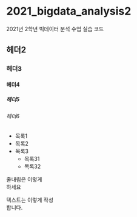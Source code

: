 # 2021_bigdata_analysis2
2021년 2학년 빅데이터 분석 수업 실습 코드

## 헤더2
### 헤더3
#### 헤더4
##### 헤더5
###### 헤더6

* 목록1
* 목록2
* 목록3
  * 목록31
  * 목록32

줄내림은 이렇게  
하세요

텍스트는 이렇게 작성  
합니다.


